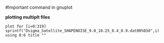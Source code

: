 #Important command in gnuplot

**plotting multiplt files**
```shell
plot for [i=0:319] sprintf("Dsigma_Satellite_SHAPENOISE_9.0_10.25_0.4_0.9.dat00%03d",i) using 8:6 title ""
```
